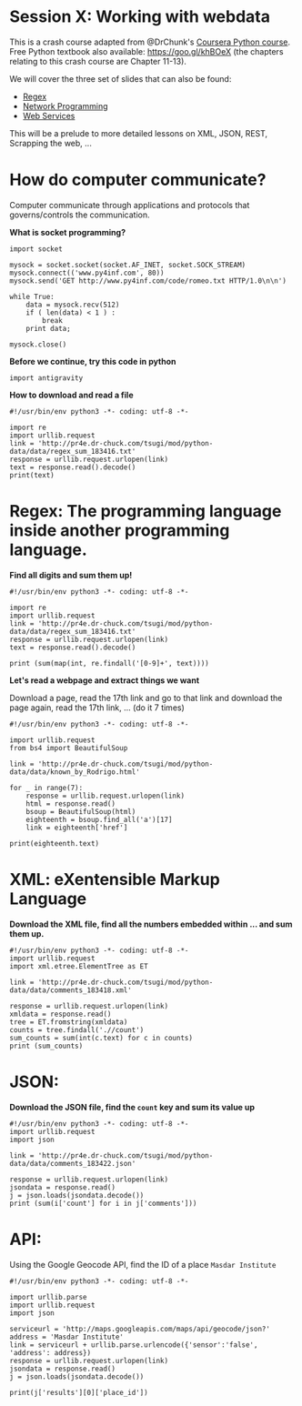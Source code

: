 Session X: Working with webdata
====

This is a crash course adapted from @DrChunk's [Coursera Python course](https://www.coursera.org/learn/python-network-data/home/welcome). Free Python textbook also available: https://goo.gl/khBOeX (the chapters relating to this crash course are Chapter 11-13).

We will cover the three set of slides that can also be found:

 - [Regex](https://docs.google.com/presentation/d/1x7AyMWJqL6w15ig-xZ6vTDsnaqxkIcumLueCVs0RpCI/edit#slide=id.p49)
 - [Network Programming](https://docs.google.com/presentation/d/1MxNWMKceFNqwhUGabIfdmpHCQcowmeMgpMNuOZC8fdc/edit#slide=id.p64)
 - [Web Services](https://docs.google.com/presentation/d/1NsmEzcCMYuBrfm0lRrUVAoI2Rxou3xn9wpDwnfCAH2k/edit#slide=id.p61)


This will be a prelude to more detailed lessons on XML, JSON, REST, Scrapping the web, ...





How do computer communicate?
====

Computer communicate through applications and protocols that governs/controls the communication. 

**What is socket programming?**

```
import socket

mysock = socket.socket(socket.AF_INET, socket.SOCK_STREAM)
mysock.connect(('www.py4inf.com', 80))
mysock.send('GET http://www.py4inf.com/code/romeo.txt HTTP/1.0\n\n')

while True:
    data = mysock.recv(512)
    if ( len(data) < 1 ) :
        break
    print data;

mysock.close()
```



**Before we continue, try this code in python**

```
import antigravity
```


**How to download and read a file**

```
#!/usr/bin/env python3 -*- coding: utf-8 -*-

import re
import urllib.request
link = 'http://pr4e.dr-chuck.com/tsugi/mod/python-data/data/regex_sum_183416.txt'
response = urllib.request.urlopen(link)
text = response.read().decode()
print(text)
```


Regex: The programming language inside another programming language.
====

**Find all digits and sum them up!**

```
#!/usr/bin/env python3 -*- coding: utf-8 -*-

import re
import urllib.request
link = 'http://pr4e.dr-chuck.com/tsugi/mod/python-data/data/regex_sum_183416.txt'
response = urllib.request.urlopen(link)
text = response.read().decode()

print (sum(map(int, re.findall('[0-9]+', text))))
```


**Let's read a webpage and extract things we want**

Download a page, read the 17th link and go to that link and download the page again, read the 17th link, ... (do it 7 times)

```
#!/usr/bin/env python3 -*- coding: utf-8 -*-

import urllib.request
from bs4 import BeautifulSoup

link = 'http://pr4e.dr-chuck.com/tsugi/mod/python-data/data/known_by_Rodrigo.html'

for _ in range(7):
	response = urllib.request.urlopen(link)
	html = response.read()
	bsoup = BeautifulSoup(html)
	eighteenth = bsoup.find_all('a')[17]
	link = eighteenth['href']

print(eighteenth.text)
```

XML: eXentensible Markup Language
===

**Download the XML file, find all the numbers embedded within <count>...</count> and sum them up.**

```
#!/usr/bin/env python3 -*- coding: utf-8 -*-
import urllib.request
import xml.etree.ElementTree as ET

link = 'http://pr4e.dr-chuck.com/tsugi/mod/python-data/data/comments_183418.xml'

response = urllib.request.urlopen(link)
xmldata = response.read()
tree = ET.fromstring(xmldata)
counts = tree.findall('.//count')
sum_counts = sum(int(c.text) for c in counts)
print (sum_counts)
```

JSON: 
====

**Download the JSON file, find the `count` key and sum its value up**

```
#!/usr/bin/env python3 -*- coding: utf-8 -*-
import urllib.request
import json

link = 'http://pr4e.dr-chuck.com/tsugi/mod/python-data/data/comments_183422.json'

response = urllib.request.urlopen(link)
jsondata = response.read()
j = json.loads(jsondata.decode())
print (sum(i['count'] for i in j['comments']))
```

API:
====

Using the Google Geocode API, find the ID of a place `Masdar Institute`

```
#!/usr/bin/env python3 -*- coding: utf-8 -*-

import urllib.parse
import urllib.request
import json

serviceurl = 'http://maps.googleapis.com/maps/api/geocode/json?'
address = 'Masdar Institute'
link = serviceurl + urllib.parse.urlencode({'sensor':'false', 'address': address})
response = urllib.request.urlopen(link)
jsondata = response.read()
j = json.loads(jsondata.decode())

print(j['results'][0]['place_id'])
```
